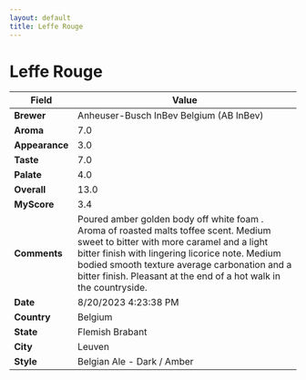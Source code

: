 ```yaml
---
layout: default
title: Leffe Rouge
---
```


# Leffe Rouge

| Field         | Value                                                                                                   |
|---------------|---------------------------------------------------------------------------------------------------------|
| **Brewer**    | Anheuser-Busch InBev Belgium (AB InBev)                                                                                        |
| **Aroma**     | 7.0                                                                                         |
| **Appearance**| 3.0                                                                                    |
| **Taste**     | 7.0                                                                                         |
| **Palate**    | 4.0                                                                                        |
| **Overall**   | 13.0                                                                                       |
| **MyScore**   | 3.4                                                                                       |
| **Comments**  | Poured amber golden body off white foam . Aroma of roasted malts toffee scent. Medium sweet to bitter with more caramel and a light bitter finish with lingering licorice note. Medium bodied smooth texture average carbonation and a bitter finish. Pleasant at the end of a hot walk in the countryside.                                                                                      |
| **Date**      | 8/20/2023 4:23:38 PM                                                                                          |
| **Country**   | Belgium                                                                                       |
| **State**     | Flemish Brabant                                                                                         |
| **City**      | Leuven                                                                                          |
| **Style**     | Belgian Ale - Dark / Amber                                                                                         |
